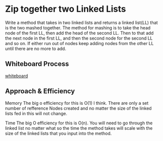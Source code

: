 # Zip together two Linked Lists
Write a method that takes in two linked lists and returns a linked list(LL) that is the two mashed together.
The method for mashing is to take the head node of the first LL, then add the head of the second LL. Then to
that add the next node in the first LL, and then the second node for the second LL and so on. If either run out of
nodes keep adding nodes from the other LL until there are no more to add.

## Whiteboard Process
[whiteboard](Code-Challenge-08.png)

## Approach & Efficiency
Memory
The big o efficiency for this is O(1) I think. There are only a set number of refference Nodes created and no matter
the size of the linked lists fed in this will not change.

Time
The big O efficiency for this is O(n). You will need to go through the linked list no matter what so the time the method
takes will scale with the size of the linked lists that you input into the method.

